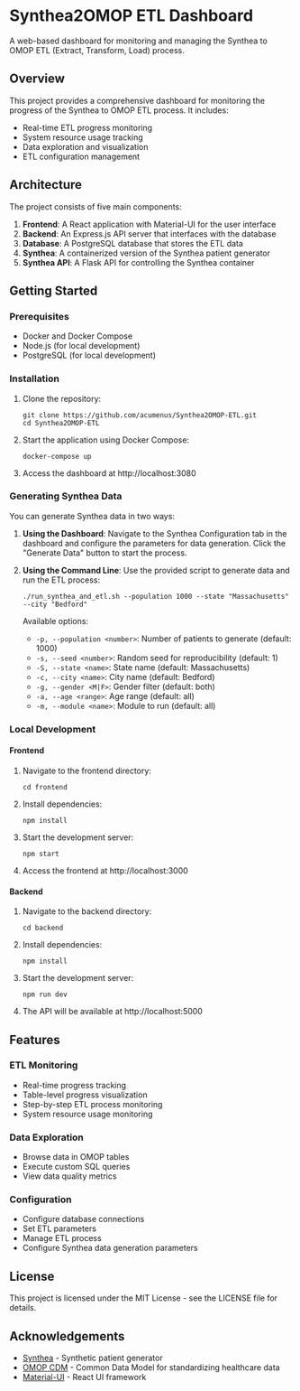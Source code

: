 # Synthea2OMOP ETL Dashboard

A web-based dashboard for monitoring and managing the Synthea to OMOP ETL (Extract, Transform, Load) process.

## Overview

This project provides a comprehensive dashboard for monitoring the progress of the Synthea to OMOP ETL process. It includes:

- Real-time ETL progress monitoring
- System resource usage tracking
- Data exploration and visualization
- ETL configuration management

## Architecture

The project consists of five main components:

1. **Frontend**: A React application with Material-UI for the user interface
2. **Backend**: An Express.js API server that interfaces with the database
3. **Database**: A PostgreSQL database that stores the ETL data
4. **Synthea**: A containerized version of the Synthea patient generator
5. **Synthea API**: A Flask API for controlling the Synthea container

## Getting Started

### Prerequisites

- Docker and Docker Compose
- Node.js (for local development)
- PostgreSQL (for local development)

### Installation

1. Clone the repository:
   ```
   git clone https://github.com/acumenus/Synthea2OMOP-ETL.git
   cd Synthea2OMOP-ETL
   ```

2. Start the application using Docker Compose:
   ```
   docker-compose up
   ```

3. Access the dashboard at http://localhost:3080

### Generating Synthea Data

You can generate Synthea data in two ways:

1. **Using the Dashboard**: Navigate to the Synthea Configuration tab in the dashboard and configure the parameters for data generation. Click the "Generate Data" button to start the process.

2. **Using the Command Line**: Use the provided script to generate data and run the ETL process:
   ```
   ./run_synthea_and_etl.sh --population 1000 --state "Massachusetts" --city "Bedford"
   ```

   Available options:
   - `-p, --population <number>`: Number of patients to generate (default: 1000)
   - `-s, --seed <number>`: Random seed for reproducibility (default: 1)
   - `-S, --state <name>`: State name (default: Massachusetts)
   - `-c, --city <name>`: City name (default: Bedford)
   - `-g, --gender <M|F>`: Gender filter (default: both)
   - `-a, --age <range>`: Age range (default: all)
   - `-m, --module <name>`: Module to run (default: all)

### Local Development

#### Frontend

1. Navigate to the frontend directory:
   ```
   cd frontend
   ```

2. Install dependencies:
   ```
   npm install
   ```

3. Start the development server:
   ```
   npm start
   ```

4. Access the frontend at http://localhost:3000

#### Backend

1. Navigate to the backend directory:
   ```
   cd backend
   ```

2. Install dependencies:
   ```
   npm install
   ```

3. Start the development server:
   ```
   npm run dev
   ```

4. The API will be available at http://localhost:5000

## Features

### ETL Monitoring

- Real-time progress tracking
- Table-level progress visualization
- Step-by-step ETL process monitoring
- System resource usage monitoring

### Data Exploration

- Browse data in OMOP tables
- Execute custom SQL queries
- View data quality metrics

### Configuration

- Configure database connections
- Set ETL parameters
- Manage ETL process
- Configure Synthea data generation parameters

## License

This project is licensed under the MIT License - see the LICENSE file for details.

## Acknowledgements

- [Synthea](https://github.com/synthetichealth/synthea) - Synthetic patient generator
- [OMOP CDM](https://www.ohdsi.org/data-standardization/the-common-data-model/) - Common Data Model for standardizing healthcare data
- [Material-UI](https://mui.com/) - React UI framework
